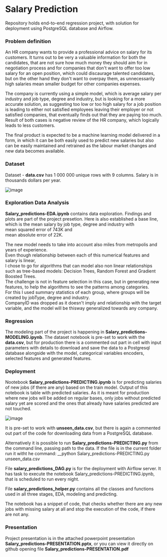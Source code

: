 # Salary Prediction
Repository holds end-to-end regression project, with solution for deployment using PostgreSQL database and Airflow. 

### Problem definition
An HR company wants to provide a professional advice on salary for its customers. It turns out to be very a valuable information for   both the candidates, that are not sure how much money they should aim for in negotiation process and for companies that don't want to   offer too low salary for an open position, which could discaurage talented candidates, but on the other hand they don't want to overpay  them, as unnecessarily high salaries mean smaller budget for other companies expenses.  

The company is currently using a simple model, which is average salary per industry and job type, degree and industry, but is looking   for a more accurate solution, as suggesting too low or too high salary for a job position is leading to either not satisfied employees   leaving their employer or not satisfied companies, that eventually finds out that they are paying too much. Result of both cases is   negative review of the HR company, which logically leads to less customers.  

The final product is expected to be a machine learning model delivered in a form, in which it can be both easily used to predict new   salaries but also can be easily maintained and retrained as the labour market changes and new data becomes available.  

### Dataset
Dataset - __data.csv__ has 1 000 000 unique rows with 9 columns. Salary is in thousands dollars per year.

![image](https://user-images.githubusercontent.com/31499140/79072827-788abc80-7ce3-11ea-8f89-3ce8229b1d8f.png)

### Exploration Data Analysis
__Salary_predictions-EDA.ipynb__ contains data exploration. Findings and plots are part of the project presetion. Here is also established a base line, which is the mean salary by job type, degree and industry with  
mean squared error of 743K and  
mean absolute error of 22K.

The new model needs to take into account also miles from metropolis and years of experience.  
Even though relationship between each of this numerical features and salary is linear,   
I chose to go for algorithms that can model also non linear relationships such as tree-based models: Decision Trees, Random Forest and Gradient Boosted Trees.  
The challenge is not in feature selection in this case, but in generating new features, to help the algorithms to see the patterns among categories.    
For this I used summary statistics of each group, where groups will be created by jobType, degree and industry.  
CompanyID was dropped as it doesn't imply and relationship with the target variable, and the model will be thisway generalized towards any company.  


### Regression
The modeling part of the project is happening in __Salary_predictions-MODELING.ipynb__. The dataset notebook is pre-set to work with the __data.csv__, but for production there is a commented out part in cell with input parameters with details to download and save the data to a Postgresql database alongside with the model, categorical variables encoders, selected features and generated features.  

### Deployment
Nootebook __Salary_predictions-PREDICTING.ipynb__ is for predicting salaries of new jobs (if there are any) based on the train model.
Output of this notebook is table with predicted salaries. As it is meant for production where new jobs will be added on regular bases,
only jobs without predicted salary yet are scored and the ones that already have salaries predicted are not touched.  


![image](https://user-images.githubusercontent.com/31499140/79073193-76c1f880-7ce5-11ea-9403-7fa924063199.png)


It is pre-set to work with __unseen_data.csv__, but there is again a commented out part of the code for downloading data from a PostgreSQL database.

Alternatively it is possible to run __Salary_predictions-PREDICTING.py__ from the command line, passing path to the data.
If the file is in the current folder run it witht he command:
__python Salary_predictions-PREDICTING.py unseen_data.csv

File __salary_predictions_DAG.py__ is for the deployment with Airflow server. It has task to execute the notebook Salary_predictions-PREDICTING.ipynb, that is scheduled to run every night.

File __salary_predictions_helper.py__ contains all the classes and functions used in all three stages, EDA, modeling and predicting.

The notebook has a snippet of code, that checks whether there are any new jobs with missing salary at all and stop the execution of the code, if there are not any.

### Presentation 
Project presentation is in the attached powerpoint presentation __Salary_predictions-PRESENTATION.pptx__, or you can view it directly on github opening file __Salary_predictions-PRESENTATION.pdf__ 




